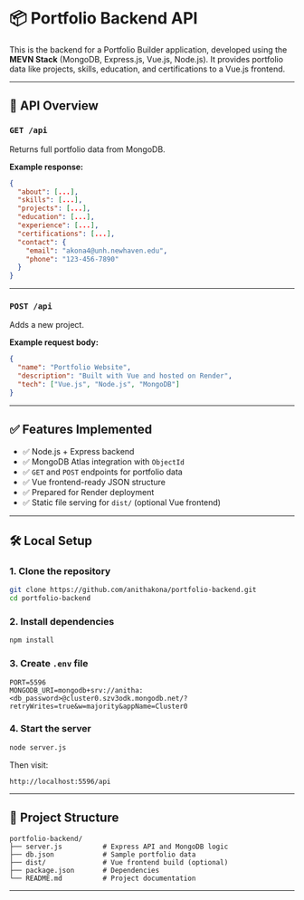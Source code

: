 # 📦 Portfolio Backend API

This is the backend for a Portfolio Builder application, developed using the **MEVN Stack** (MongoDB, Express.js, Vue.js, Node.js). It provides portfolio data like projects, skills, education, and certifications to a Vue.js frontend.

---

## 📡 API Overview

### `GET /api`

Returns full portfolio data from MongoDB.

**Example response:**

```json
{
  "about": [...],
  "skills": [...],
  "projects": [...],
  "education": [...],
  "experience": [...],
  "certifications": [...],
  "contact": {
    "email": "akona4@unh.newhaven.edu",
    "phone": "123-456-7890"
  }
}
```

---

### `POST /api`

Adds a new project.

**Example request body:**

```json
{
  "name": "Portfolio Website",
  "description": "Built with Vue and hosted on Render",
  "tech": ["Vue.js", "Node.js", "MongoDB"]
}
```

---

## ✅ Features Implemented

- ✅ Node.js + Express backend
- ✅ MongoDB Atlas integration with `ObjectId`
- ✅ `GET` and `POST` endpoints for portfolio data
- ✅ Vue frontend-ready JSON structure
- ✅ Prepared for Render deployment
- ✅ Static file serving for `dist/` (optional Vue frontend)

---

## 🛠 Local Setup

### 1. Clone the repository
```bash
git clone https://github.com/anithakona/portfolio-backend.git
cd portfolio-backend
```

### 2. Install dependencies
```bash
npm install
```

### 3. Create `.env` file
```
PORT=5596
MONGODB_URI=mongodb+srv://anitha:<db_password>@cluster0.szv3odk.mongodb.net/?retryWrites=true&w=majority&appName=Cluster0
```

### 4. Start the server
```bash
node server.js
```

Then visit:
```
http://localhost:5596/api
```

---

## 📁 Project Structure

```
portfolio-backend/
├── server.js          # Express API and MongoDB logic
├── db.json            # Sample portfolio data
├── dist/              # Vue frontend build (optional)
├── package.json       # Dependencies
└── README.md          # Project documentation
```

---



